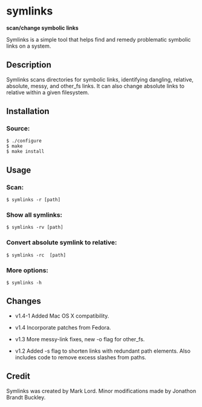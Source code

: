 symlinks
========
**scan/change symbolic links**

Symlinks is a simple tool that helps find and remedy problematic symbolic links on a system.


Description
-----------

Symlinks scans directories for symbolic links, identifying dangling, relative, absolute, messy, and other_fs links.  It can also change absolute links to relative within a given filesystem.


Installation
------------

### Source:

    $ ./configure
    $ make
    $ make install


Usage
-----

### Scan:

    $ symlinks -r [path]


### Show all symlinks:

    $ symlinks -rv [path]


### Convert absolute symlink to relative:

    $ symlinks -rc  [path]


### More options:

    $ symlinks -h


Changes
-------

* v1.4-1
Added Mac OS X compatibility.

* v1.4 
Incorporate patches from Fedora.

* v1.3
More messy-link fixes, new -o flag for other_fs.

* v1.2 
Added -s flag to shorten links with redundant path elements.  Also includes code to remove excess slashes from paths.


Credit
------

Symlinks was created by Mark Lord.
Minor modifications made by Jonathon Brandt Buckley.
